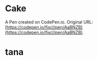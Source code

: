 # Cake

A Pen created on CodePen.io. Original URL: [https://codepen.io/fixcl/pen/AaBNZB](https://codepen.io/fixcl/pen/AaBNZB).


# tana
